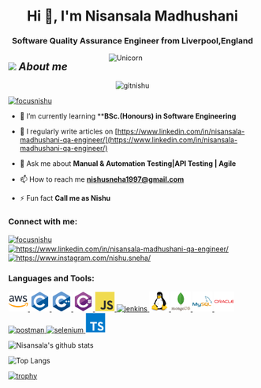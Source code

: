 <h1 align="center">Hi 👋, I'm Nisansala Madhushani</h1>
<h3 align="center">Software Quality Assurance Engineer from Liverpool,England</h3>

<img align="right" width=300px alt="Unicorn" src="https://c.tenor.com/GN73MKBawZYAAAAi/busy-cute.gif" />

## <img src="https://media.giphy.com/media/ObNTw8Uzwy6KQ/giphy.gif" width="30px">&nbsp;***About me***


<p align="center"> <img src="https://komarev.com/ghpvc/?username=gitnishu&label=Profile%20views&color=0e75b6&style=flat" alt="gitnishu" /> </p>

<p align="left"> <a href="https://twitter.com/focusnishu" target="blank"><img src="https://img.shields.io/twitter/follow/focusnishu?logo=twitter&style=for-the-badge" alt="focusnishu" /></a> </p>

- 🌱 I’m currently learning ****BSc.(Honours) in Software Engineering**

- 📝 I regularly write articles on [https://www.linkedin.com/in/nisansala-madhushani-qa-engineer/](https://www.linkedin.com/in/nisansala-madhushani-qa-engineer/)

- 💬 Ask me about **Manual & Automation Testing|API Testing | Agile**

- 📫 How to reach me **nishusneha1997@gmail.com**

- ⚡ Fun fact **Call me as Nishu**

<h3 align="left">Connect with me:</h3>
<p align="left">
<a href="https://twitter.com/focusnishu" target="blank"><img align="center" src="https://raw.githubusercontent.com/rahuldkjain/github-profile-readme-generator/master/src/images/icons/Social/twitter.svg" alt="focusnishu" height="30" width="40" /></a>
<a href="https://linkedin.com/in/https://www.linkedin.com/in/nisansala-madhushani-qa-engineer/" target="blank"><img align="center" src="https://raw.githubusercontent.com/rahuldkjain/github-profile-readme-generator/master/src/images/icons/Social/linked-in-alt.svg" alt="https://www.linkedin.com/in/nisansala-madhushani-qa-engineer/" height="30" width="40" /></a>
<a href="https://instagram.com/https://www.instagram.com/nishu.sneha/" target="blank"><img align="center" src="https://raw.githubusercontent.com/rahuldkjain/github-profile-readme-generator/master/src/images/icons/Social/instagram.svg" alt="https://www.instagram.com/nishu.sneha/" height="30" width="40" /></a>
</p>

<h3 align="left">Languages and Tools:</h3>
<p align="left"> <a href="https://aws.amazon.com" target="_blank" rel="noreferrer"> <img src="https://raw.githubusercontent.com/devicons/devicon/master/icons/amazonwebservices/amazonwebservices-original-wordmark.svg" alt="aws" width="40" height="40"/> </a> <a href="https://www.cprogramming.com/" target="_blank" rel="noreferrer"> <img src="https://raw.githubusercontent.com/devicons/devicon/master/icons/c/c-original.svg" alt="c" width="40" height="40"/> </a> <a href="https://www.w3schools.com/cpp/" target="_blank" rel="noreferrer"> <img src="https://raw.githubusercontent.com/devicons/devicon/master/icons/cplusplus/cplusplus-original.svg" alt="cplusplus" width="40" height="40"/> </a> <a href="https://www.w3schools.com/cs/" target="_blank" rel="noreferrer"> <img src="https://raw.githubusercontent.com/devicons/devicon/master/icons/csharp/csharp-original.svg" alt="csharp" width="40" height="40"/> </a> <a href="https://developer.mozilla.org/en-US/docs/Web/JavaScript" target="_blank" rel="noreferrer"> <img src="https://raw.githubusercontent.com/devicons/devicon/master/icons/javascript/javascript-original.svg" alt="javascript" width="40" height="40"/> </a> <a href="https://www.jenkins.io" target="_blank" rel="noreferrer"> <img src="https://www.vectorlogo.zone/logos/jenkins/jenkins-icon.svg" alt="jenkins" width="40" height="40"/> </a> <a href="https://www.linux.org/" target="_blank" rel="noreferrer"> <img src="https://raw.githubusercontent.com/devicons/devicon/master/icons/linux/linux-original.svg" alt="linux" width="40" height="40"/> </a> <a href="https://www.mongodb.com/" target="_blank" rel="noreferrer"> <img src="https://raw.githubusercontent.com/devicons/devicon/master/icons/mongodb/mongodb-original-wordmark.svg" alt="mongodb" width="40" height="40"/> </a> <a href="https://www.mysql.com/" target="_blank" rel="noreferrer"> <img src="https://raw.githubusercontent.com/devicons/devicon/master/icons/mysql/mysql-original-wordmark.svg" alt="mysql" width="40" height="40"/> </a> <a href="https://www.oracle.com/" target="_blank" rel="noreferrer"> <img src="https://raw.githubusercontent.com/devicons/devicon/master/icons/oracle/oracle-original.svg" alt="oracle" width="40" height="40"/> </a> <a href="https://postman.com" target="_blank" rel="noreferrer"> <img src="https://www.vectorlogo.zone/logos/getpostman/getpostman-icon.svg" alt="postman" width="40" height="40"/> </a> <a href="https://www.selenium.dev" target="_blank" rel="noreferrer"> <img src="https://raw.githubusercontent.com/detain/svg-logos/780f25886640cef088af994181646db2f6b1a3f8/svg/selenium-logo.svg" alt="selenium" width="40" height="40"/> </a> <a href="https://www.typescriptlang.org/" target="_blank" rel="noreferrer"> <img src="https://raw.githubusercontent.com/devicons/devicon/master/icons/typescript/typescript-original.svg" alt="typescript" width="40" height="40"/> </a> </p>



 ![Nisansala's github stats](https://github-readme-stats.vercel.app/api?username=gitNishu&show_icons=true&theme=tokyonight) 

 ![Top Langs](https://github-readme-stats.vercel.app/api/top-langs/?username=Aditya664&theme=tokyonight) 

[![trophy](https://github-profile-trophy.vercel.app/?username=AvidCoder101)](https://github.com/ryo-ma/github-profile-trophy)

